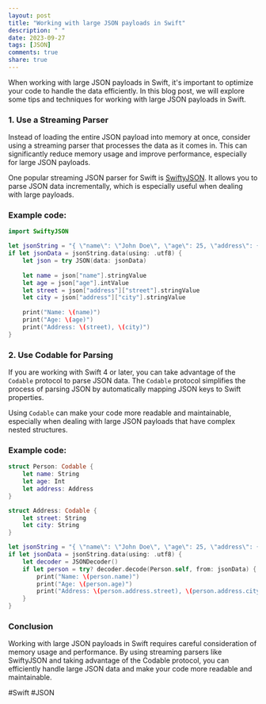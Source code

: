 ```yaml
---
layout: post
title: "Working with large JSON payloads in Swift"
description: " "
date: 2023-09-27
tags: [JSON]
comments: true
share: true
---
```


When working with large JSON payloads in Swift, it's important to optimize your code to handle the data efficiently. In this blog post, we will explore some tips and techniques for working with large JSON payloads in Swift.

### 1. Use a Streaming Parser

Instead of loading the entire JSON payload into memory at once, consider using a streaming parser that processes the data as it comes in. This can significantly reduce memory usage and improve performance, especially for large JSON payloads.

One popular streaming JSON parser for Swift is [SwiftyJSON](https://github.com/SwiftyJSON/SwiftyJSON). It allows you to parse JSON data incrementally, which is especially useful when dealing with large payloads.

### Example code:
```swift
import SwiftyJSON

let jsonString = "{ \"name\": \"John Doe\", \"age\": 25, \"address\": { \"street\": \"123 Main St\", \"city\": \"New York\" } }"
if let jsonData = jsonString.data(using: .utf8) {
    let json = try JSON(data: jsonData)
    
    let name = json["name"].stringValue
    let age = json["age"].intValue
    let street = json["address"]["street"].stringValue
    let city = json["address"]["city"].stringValue
    
    print("Name: \(name)")
    print("Age: \(age)")
    print("Address: \(street), \(city)")
}
```

### 2. Use Codable for Parsing

If you are working with Swift 4 or later, you can take advantage of the `Codable` protocol to parse JSON data. The `Codable` protocol simplifies the process of parsing JSON by automatically mapping JSON keys to Swift properties.

Using `Codable` can make your code more readable and maintainable, especially when dealing with large JSON payloads that have complex nested structures.

### Example code:
```swift
struct Person: Codable {
    let name: String
    let age: Int
    let address: Address
}

struct Address: Codable {
    let street: String
    let city: String
}

let jsonString = "{ \"name\": \"John Doe\", \"age\": 25, \"address\": { \"street\": \"123 Main St\", \"city\": \"New York\" } }"
if let jsonData = jsonString.data(using: .utf8) {
    let decoder = JSONDecoder()
    if let person = try? decoder.decode(Person.self, from: jsonData) {
        print("Name: \(person.name)")
        print("Age: \(person.age)")
        print("Address: \(person.address.street), \(person.address.city)")
    }
}
```

### Conclusion

Working with large JSON payloads in Swift requires careful consideration of memory usage and performance. By using streaming parsers like SwiftyJSON and taking advantage of the Codable protocol, you can efficiently handle large JSON data and make your code more readable and maintainable.

#Swift #JSON